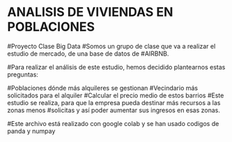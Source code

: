 # ANALISIS DE VIVIENDAS EN POBLACIONES
#Proyecto Clase Big Data
#Somos un grupo de clase que va a realizar el estudio de mercado, de una base de datos de #AIRBNB.

#Para realizar el análisis de este estudio, hemos decidido plantearnos estas preguntas:

#Poblaciones dónde más alquileres se gestionan
#Vecindario más solicitados para el alquiler
#Calcular el precio medio de estos barrios
#Este estudio se realiza, para que la empresa pueda destinar más recursos a las zonas menos #solicitas y así poder aumentar sus ingresos en esas zonas.

#Este archivo está realizado con google colab y se han usado codigos de panda y numpay




